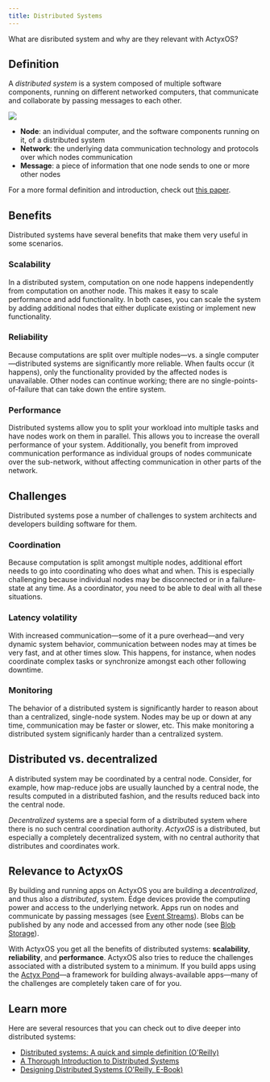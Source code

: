 ```yaml
---
title: Distributed Systems
---
```


What are disributed system and why are they relevant with ActyxOS?

## Definition

A _distributed system_ is a system composed of multiple software components, running on different networked computers, that communicate and collaborate by passing messages to each other.

![](/images/images/distributed-system.png)

- **Node**: an individual computer, and the software components running on it, of a distributed system
- **Network**: the underlying data communication technology and protocols over which nodes communication
- **Message**: a piece of information that one node sends to one or more other nodes

For a more formal definition and introduction, check out [this paper](https://link.springer.com/article/10.1007/s00607-016-0508-7).

## Benefits

Distributed systems have several benefits that make them very useful in some scenarios.

### Scalability

In a distributed system, computation on one node happens independently from computation on another node. This makes it easy to scale performance and add functionality. In both cases, you can scale the system by adding additional nodes that either duplicate existing or implement new functionality.

### Reliability

Because computations are split over multiple nodes&mdash;vs. a single computer&mdash;distributed systems are significantly more reliable. When faults occur (it happens), only the functionality provided by the affected nodes is unavailable. Other nodes can continue working; there are no single-points-of-failure that can take down the entire system.

### Performance

Distributed systems allow you to split your workload into multiple tasks and have nodes work on them in parallel. This allows you to increase the overall performance of your system. Additionally, you benefit from improved communication performance as individual groups of nodes communicate over the sub-network, without affecting communication in other parts of the network.

## Challenges

Distributed systems pose a number of challenges to system architects and developers building software for them.

### Coordination

Because computation is split amongst multiple nodes, additional effort needs to go into coordinating who does what and when. This is especially challenging because individual nodes may be disconnected or in a failure-state at any time. As a coordinator, you need to be able to deal with all these situations.

### Latency volatility

With increased communication&mdash;some of it a pure overhead&mdash;and very dynamic system behavior, communication between nodes may at times be very fast, and at other times slow. This happens, for instance, when nodes coordinate complex tasks or synchronize amongst each other following downtime.

### Monitoring

The behavior of a distributed system is significantly harder to reason about than a centralized, single-node system. Nodes may be up or down at any time, communication may be faster or slower, etc. This make monitoring a distributed system significanly harder than a centralized system.

## Distributed vs. decentralized

A distributed system may be coordinated by a central node. Consider, for example, how map-reduce jobs are usually launched by a central node, the results computed in a distributed fashion, and the results reduced back into the central node.

_Decentralized_ systems are a special form of a distributed system where there is no such central coordination authority. _ActyxOS_ is a distributed, but especially a completely decentralized system, with no central authority that distributes and coordinates work.

## Relevance to ActyxOS

By building and running apps on ActyxOS you are building a _decentralized_, and thus also a _distributed_, system. Edge devices provide the computing power and access to the underlying network. Apps run on nodes and communicate by passing messages (see [Event Streams](../api/event-service.md)). Blobs can be published by any node and accessed from any other node (see [Blob Storage](../api/blob-service.md)).

With ActyxOS you get all the benefits of distributed systems: **scalability**, **reliability**, and **performance**. ActyxOS also tries to reduce the challenges associated with a distributed system to a minimum. If you build apps using the [Actyx Pond](../../pond/introduction)&mdash;a framework for building always-available apps&mdash;many of the challenges are completely taken care of for you.

## Learn more

Here are several resources that you can check out to dive deeper into distributed systems:

- [Distributed systems: A quick and simple definition (O'Reilly)](https://www.oreilly.com/ideas/distributed-systems-a-quick-and-simple-definition)
- [A Thorough Introduction to Distributed Systems](https://www.freecodecamp.org/news/a-thorough-introduction-to-distributed-systems-3b91562c9b3c/)
- [Designing Distributed Systems (O'Reilly, E-Book)](https://azure.microsoft.com/en-us/resources/designing-distributed-systems/)